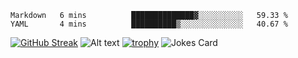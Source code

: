 
<!--START_SECTION:waka-->

```text
Markdown   6 mins          ██████████████▓░░░░░░░░░░   59.33 %
YAML       4 mins          ██████████▒░░░░░░░░░░░░░░   40.67 %
```

<!--END_SECTION:waka-->
[![GitHub Streak](http://github-readme-streak-stats.herokuapp.com?user=jaredthejellyfish&theme=tokyonight&hide_border=true&date_format=j%2Fn%5B%2FY%5D)](https://git.io/streak-stats)
![Alt text](https://spotify-recently-played-readme.vercel.app/api?user=31qrjnk56cnzqtlslu5otmhbgygu&count=3)
[![trophy](https://github-profile-trophy.vercel.app/?username=jaredthejellyfish&theme=tokyonight)](https://github.com/jaredthejellyfish/github-profile-trophy)
<img src="https://readme-jokes.vercel.app/api?theme=tokyonight" alt="Jokes Card" />
  

